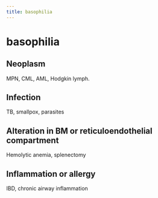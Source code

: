 ```yaml
---
title: basophilia
---
```

# basophilia

## Neoplasm

MPN, CML, AML, Hodgkin lymph.

## Infection

TB, smallpox, parasites

## Alteration in BM or reticuloendothelial compartment

Hemolytic anemia, splenectomy

## Inflammation or allergy

IBD, chronic airway inflammation

